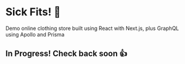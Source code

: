 # Sick Fits! 💯
Demo online clothing store built using React with Next.js, plus GraphQL using Apollo and Prisma

## In Progress! Check back soon 👍
